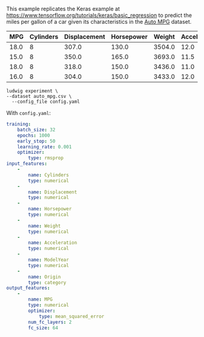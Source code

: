 This example replicates the Keras example at <https://www.tensorflow.org/tutorials/keras/basic_regression> to predict the miles per gallon of a car given its characteristics in the [Auto MPG](https://archive.ics.uci.edu/ml/datasets/auto+mpg) dataset.

| MPG  | Cylinders | Displacement | Horsepower | Weight | Acceleration | ModelYear | Origin |
| ---- | --------- | ------------ | ---------- | ------ | ------------ | --------- | ------ |
| 18.0 | 8         | 307.0        | 130.0      | 3504.0 | 12.0         | 70        | 1      |
| 15.0 | 8         | 350.0        | 165.0      | 3693.0 | 11.5         | 70        | 1      |
| 18.0 | 8         | 318.0        | 150.0      | 3436.0 | 11.0         | 70        | 1      |
| 16.0 | 8         | 304.0        | 150.0      | 3433.0 | 12.0         | 70        | 1      |

```
ludwig experiment \
--dataset auto_mpg.csv \
  --config_file config.yaml
```

With `config.yaml`:

```yaml
training:
    batch_size: 32
    epochs: 1000
    early_stop: 50
    learning_rate: 0.001
    optimizer:
        type: rmsprop
input_features:
    -
        name: Cylinders
        type: numerical
    -
        name: Displacement
        type: numerical
    -
        name: Horsepower
        type: numerical
    -
        name: Weight
        type: numerical
    -
        name: Acceleration
        type: numerical
    -
        name: ModelYear
        type: numerical
    -
        name: Origin
        type: category
output_features:
    -
        name: MPG
        type: numerical
        optimizer:
            type: mean_squared_error
        num_fc_layers: 2
        fc_size: 64

```
